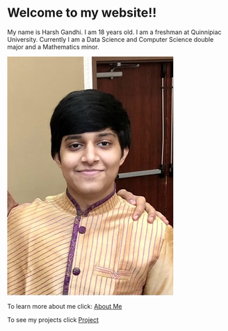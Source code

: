 # Welcome to my website!!

My name is Harsh Gandhi. I am 18 years old. I am a freshman at Quinnipiac University. Currently I am a Data Science and Computer Science double major and a Mathematics minor.

![Image](./IMG_5936.jpeg)


To learn more about me click:
[About Me](aboutMe.md)

To see my projects click
[Project](project.md)
